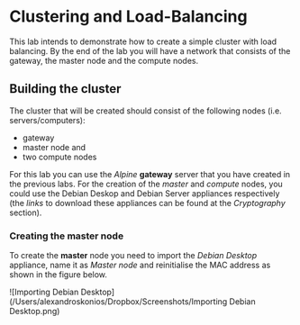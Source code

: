 # Clustering and Load-Balancing

This lab intends to demonstrate how to create a simple cluster with load balancing. By the end of the lab you will have a network that consists of the gateway, the master node and the compute nodes.

## Building the cluster

The cluster that will be created should consist of the following nodes (i.e. servers/computers):

* gateway
* master node and
* two compute nodes

For this lab you can use the _Alpine_ **gateway** server that you have created in the previous labs. For the creation of the _master_ and _compute_ nodes, you could use the Debian Deskop and Debian Server appliances respectively (the _links_ to download these appliances can be found at the _Cryptography_ section). 

### Creating the master node
To create the **master** node you need to import the _Debian Desktop_ appliance, name it as _Master node_ and reinitialise the MAC address as shown in the figure below. 

![Importing Debian Desktop] (/Users/alexandroskonios/Dropbox/Screenshots/Importing Debian Desktop.png)


